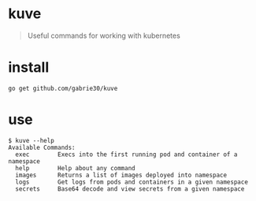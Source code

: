 # kuve

> Useful commands for working with kubernetes

# install

```
go get github.com/gabrie30/kuve
```

# use

```
$ kuve --help
Available Commands:
  exec        Execs into the first running pod and container of a namespace
  help        Help about any command
  images      Returns a list of images deployed into namespace
  logs        Get logs from pods and containers in a given namespace
  secrets     Base64 decode and view secrets from a given namespace
```
